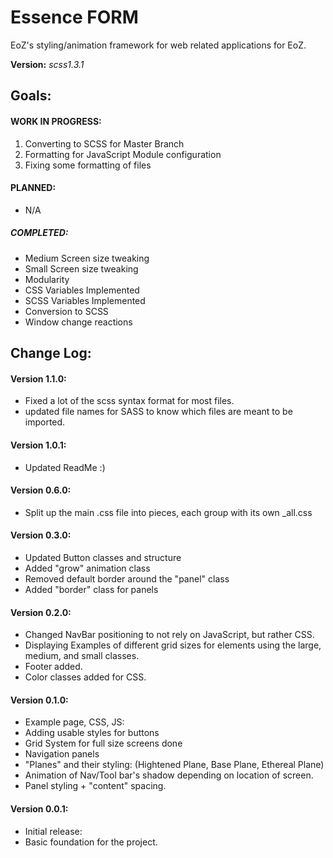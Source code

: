 # Essence FORM

EoZ's styling/animation framework for web related applications for EoZ.

**Version:** *scss1.3.1*

## Goals:

#### WORK IN PROGRESS:

1. Converting to SCSS for Master Branch
2. Formatting for JavaScript Module configuration
3. Fixing some formatting of files

#### PLANNED:

* N/A

##### COMPLETED:
* Medium Screen size tweaking
* Small Screen size tweaking
* Modularity
* CSS Variables Implemented
* SCSS Variables Implemented
* Conversion to SCSS
* Window change reactions

## Change Log:

#### Version 1.1.0:

- Fixed a lot of the scss syntax format for most files.
- updated file names for SASS to know which files are meant to be imported.

#### Version 1.0.1:

- Updated ReadMe :)

#### Version 0.6.0:

- Split up the main .css file into pieces, each group with its own _all.css 

#### Version 0.3.0:

- Updated Button classes and structure
- Added "grow" animation class
- Removed default border around the "panel" class
- Added "border" class for panels

#### Version 0.2.0:

- Changed NavBar positioning to not rely on JavaScript, but rather CSS.
- Displaying Examples of different grid sizes for elements using the large, medium, and small classes.
- Footer added.
- Color classes added for CSS.

#### Version 0.1.0:

- Example page, CSS, JS:
 - Adding usable styles for buttons
 - Grid System for full size screens done
 - Navigation panels
 - "Planes" and their styling: (Hightened Plane, Base Plane, Ethereal Plane)
 - Animation of Nav/Tool bar's shadow depending on location of screen.
 - Panel styling + "content" spacing.


#### Version 0.0.1:

- Initial release:
 - Basic foundation for the project.
